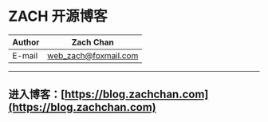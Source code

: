 ﻿ZACH 开源博客
===========================

	
|Author|Zach Chan|
|---|---
|E-mail|web_zach@foxmail.com




****

## 进入博客：[https://blog.zachchan.com](https://blog.zachchan.com)




